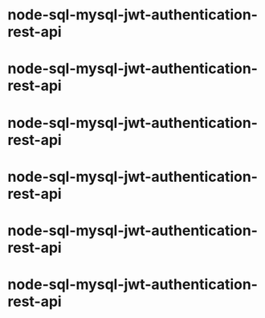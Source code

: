 # node-sql-mysql-jwt-authentication-rest-api
# node-sql-mysql-jwt-authentication-rest-api
# node-sql-mysql-jwt-authentication-rest-api
# node-sql-mysql-jwt-authentication-rest-api
# node-sql-mysql-jwt-authentication-rest-api
# node-sql-mysql-jwt-authentication-rest-api
